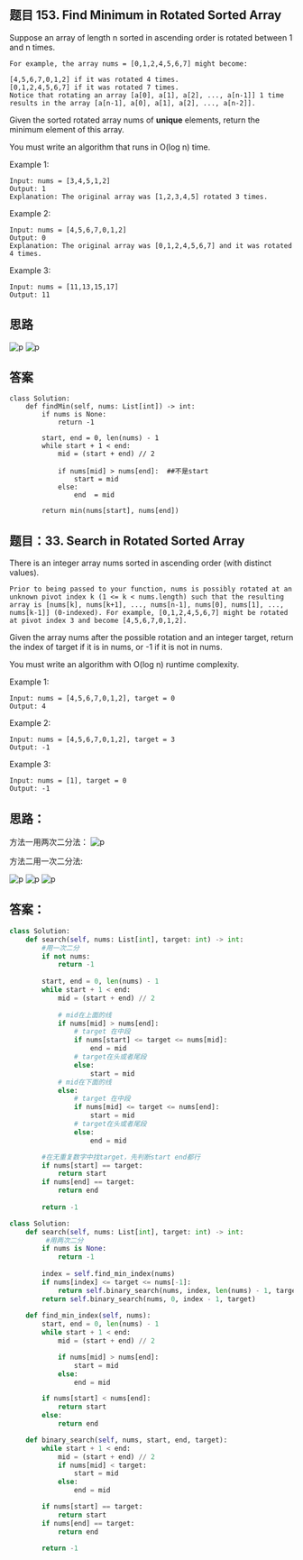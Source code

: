 ## 题目 153. Find Minimum in Rotated Sorted Array
Suppose an array of length n sorted in ascending order is rotated between 1 and n times. 
```
For example, the array nums = [0,1,2,4,5,6,7] might become:

[4,5,6,7,0,1,2] if it was rotated 4 times.
[0,1,2,4,5,6,7] if it was rotated 7 times.
Notice that rotating an array [a[0], a[1], a[2], ..., a[n-1]] 1 time results in the array [a[n-1], a[0], a[1], a[2], ..., a[n-2]].
```
Given the sorted rotated array nums of **unique** elements, return the minimum element of this array.

You must write an algorithm that runs in O(log n) time.

Example 1:
```
Input: nums = [3,4,5,1,2]
Output: 1
Explanation: The original array was [1,2,3,4,5] rotated 3 times.
```
Example 2:
```
Input: nums = [4,5,6,7,0,1,2]
Output: 0
Explanation: The original array was [0,1,2,4,5,6,7] and it was rotated 4 times.
```
Example 3:
```
Input: nums = [11,13,15,17]
Output: 11
```
## 思路

![p](https://github.com/SSRRBB/Leetcode/blob/main/Images/56.png)
![p](https://github.com/SSRRBB/Leetcode/blob/main/Images/57.png)


## 答案
```pyton
class Solution:
    def findMin(self, nums: List[int]) -> int:
        if nums is None:
            return -1
        
        start, end = 0, len(nums) - 1
        while start + 1 < end:
            mid = (start + end) // 2
            
            if nums[mid] > nums[end]:  ##不是start
                start = mid
            else:
                end  = mid
                
        return min(nums[start], nums[end])

```

## 题目：33. Search in Rotated Sorted Array
There is an integer array nums sorted in ascending order (with distinct values).
```
Prior to being passed to your function, nums is possibly rotated at an unknown pivot index k (1 <= k < nums.length) such that the resulting array is [nums[k], nums[k+1], ..., nums[n-1], nums[0], nums[1], ..., nums[k-1]] (0-indexed). For example, [0,1,2,4,5,6,7] might be rotated at pivot index 3 and become [4,5,6,7,0,1,2].
```
Given the array nums after the possible rotation and an integer target, return the index of target if it is in nums, or -1 if it is not in nums.

You must write an algorithm with O(log n) runtime complexity.


Example 1:
```
Input: nums = [4,5,6,7,0,1,2], target = 0
Output: 4
```
Example 2:
```
Input: nums = [4,5,6,7,0,1,2], target = 3
Output: -1
```
Example 3:
```
Input: nums = [1], target = 0
Output: -1
```
 

## 思路：
方法一用两次二分法：
![p](https://github.com/SSRRBB/Leetcode/blob/main/Images/58.png)



方法二用一次二分法:

![p](https://github.com/SSRRBB/Leetcode/blob/main/Images/59.png)
![p](https://github.com/SSRRBB/Leetcode/blob/main/Images/60.png)
![p](https://github.com/SSRRBB/Leetcode/blob/main/Images/61.png)

## 答案：
```python
class Solution:
    def search(self, nums: List[int], target: int) -> int:
        #用一次二分
        if not nums:
            return -1
        
        start, end = 0, len(nums) - 1
        while start + 1 < end:
            mid = (start + end) // 2
       
            # mid在上面的线
            if nums[mid] > nums[end]:
                # target 在中段
                if nums[start] <= target <= nums[mid]:
                    end = mid
                # target在头或者尾段
                else:
                    start = mid
            # mid在下面的线
            else:
                # target 在中段
                if nums[mid] <= target <= nums[end]:
                    start = mid
                # target在头或者尾段
                else:
                    end = mid

        #在无重复数字中找target，先判断start end都行
        if nums[start] == target:
            return start
        if nums[end] == target:
            return end
        
        return -1

```

```python
class Solution:
    def search(self, nums: List[int], target: int) -> int:
         #用两次二分
        if nums is None:
            return -1
        
        index = self.find_min_index(nums)
        if nums[index] <= target <= nums[-1]:
            return self.binary_search(nums, index, len(nums) - 1, target)
        return self.binary_search(nums, 0, index - 1, target)
        
    def find_min_index(self, nums):
        start, end = 0, len(nums) - 1
        while start + 1 < end:
            mid = (start + end) // 2

            if nums[mid] > nums[end]:
                start = mid
            else:
                end = mid

        if nums[start] < nums[end]:
            return start
        else:
            return end   

    def binary_search(self, nums, start, end, target):
        while start + 1 < end:
            mid = (start + end) // 2
            if nums[mid] < target:
                start = mid
            else:
                end = mid

        if nums[start] == target:
            return start 
        if nums[end] == target:
            return end

        return -1
        

```
